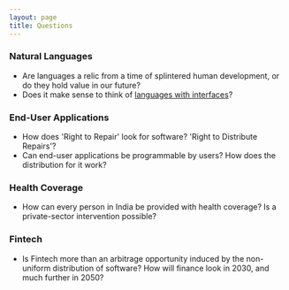```yaml
---
layout: page
title: Questions
---
```

### Natural Languages
- Are languages a relic from a time of splintered human development, or do they hold value in our future?
- Does it make sense to think of [languages with interfaces](/interfaceless-languages)?

### End-User Applications
- How does 'Right to Repair' look for software? 'Right to Distribute Repairs'?
- Can end-user applications be programmable by users? How does the distribution for it work?

### Health Coverage
- How can every person in India be provided with health coverage? Is a private-sector intervention possible?

### Fintech
- Is Fintech more than an arbitrage opportunity induced by the non-uniform distribution of software? How will finance look in 2030, and much further in 2050?
